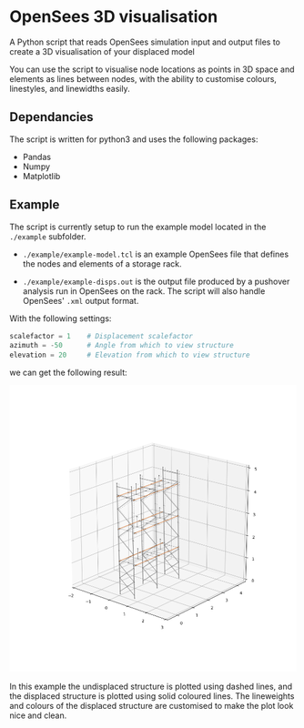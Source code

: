 # OpenSees 3D visualisation

A Python script that reads OpenSees simulation input and output files to create a 3D visualisation of your displaced model

You can use the script to visualise node locations as points in 3D space and elements as lines between nodes, with the ability to customise colours, linestyles, and linewidths easily.

## Dependancies

The script is written for python3 and uses the following packages:

- Pandas
- Numpy
- Matplotlib

## Example

The script is currently setup to run the example model located in the `./example` subfolder.

- `./example/example-model.tcl` is an example OpenSees file that defines the nodes and elements of a storage rack.

- `./example/example-disps.out` is the output file produced by a pushover analysis run in OpenSees on the rack. The script will also handle OpenSees' `.xml` output format.

With the following settings:

```python
scalefactor = 1    # Displacement scalefactor
azimuth = -50      # Angle from which to view structure
elevation = 20     # Elevation from which to view structure
```

we can get the following result:

![3D visualisation](example/example.png)

In this example the undisplaced structure is plotted using dashed lines, and the displaced structure is plotted using solid coloured lines. The lineweights and colours of the displaced structure are customised to make the plot look nice and clean.
